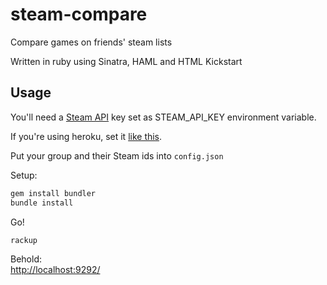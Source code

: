 steam-compare
=============

Compare games on friends' steam lists

Written in ruby using Sinatra, HAML and HTML Kickstart

Usage
-----

You'll need a [Steam API](http://steamcommunity.com/dev) key set as STEAM_API_KEY environment variable.

If you're using heroku, set it [like this](https://devcenter.heroku.com/articles/config-vars#setting-up-config-vars-for-a-deployed-application).

Put your group and their Steam ids into `config.json`

Setup:  
```sh
gem install bundler
bundle install
```

Go!  
```sh
rackup
```

Behold:  
[http://localhost:9292/](http://localhost:9292/)
